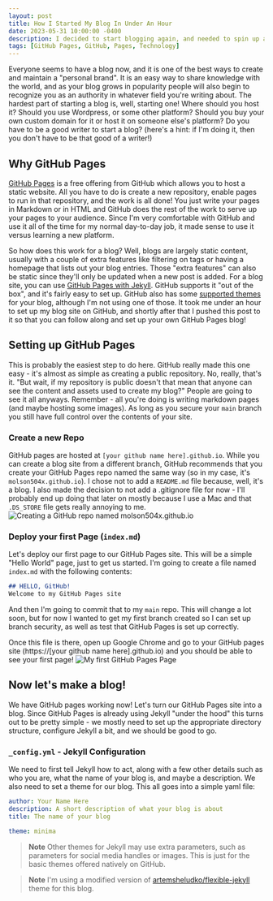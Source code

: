 ```yaml
---
layout: post
title: How I Started My Blog In Under An Hour
date: 2023-05-31 10:00:00 -0400
description: I decided to start blogging again, and needed to spin up a blog site.  GitHub pages is a great platform for this, so I decided to show how I managed to spin up my new blog in under an hour as my first blog post on the new blog site.  The best part is it is 100% free, and you can do it too.
tags: [GitHub Pages, GitHub, Pages, Technology]
---
```

Everyone seems to have a blog now, and it is one of the best ways to create and maintain a "personal brand".  It is an easy way to share knowledge with the world, and as your blog grows in popularity people will also begin to recognize you as an authority in whatever field you're writing about.  The hardest part of starting a blog is, well, starting one!  Where should you host it?  Should you use Wordpress, or some other platform?  Should you buy your own custom domain for it or host it on someone else's platform?  Do you have to be a good writer to start a blog? (here's a hint: if I'm doing it, then you don't have to be that good of a writer!)

## Why GitHub Pages
[GitHub Pages](https://pages.github.com/) is a free offering from GitHub which allows you to host a static website.  All you have to do is create a new repository, enable pages to run in that repository, and the work is all done!  You just write your pages in Markdown or in HTML and GitHub does the rest of the work to serve up your pages to your audience.  Since I'm very comfortable with GitHub and use it all of the time for my normal day-to-day job, it made sense to use it versus learning a new platform.

So how does this work for a blog?  Well, blogs are largely static content, usually with a couple of extra features like filtering on tags or having a homepage that lists out your blog entries.  Those "extra features" can also be static since they'll only be updated when a new post is added.  For a blog site, you can use [GitHub Pages with Jekyll](https://docs.github.com/en/pages/setting-up-a-github-pages-site-with-jekyll).  GitHub supports it "out of the box", and it's fairly easy to set up.  GitHub also has some [supported themes](https://pages.github.com/themes/) for your blog, although I'm not using one of those.  It took me under an hour to set up my blog site on GitHub, and shortly after that I pushed this post to it so that you can follow along and set up your own GitHub Pages blog!

## Setting up GitHub Pages
This is probably the easiest step to do here.  GitHub really made this one easy - it's almost as simple as creating a public repository.  No, really, that's it.  "But wait, if my repository is public doesn't that mean that anyone can see the content and assets used to create my blog?"  People are going to see it all anyways.  Remember - all you're doing is writing markdown pages (and maybe hosting some images).  As long as you secure your `main` branch you still have full control over the contents of your site.

### Create a new Repo
GitHub pages are hosted at `[your github name here].github.io`.  While you can create a blog site from a different branch, GitHub recommends that you create your GitHub Pages repo named the same way (so in my case, it's `molson504x.github.io`).  I chose not to add a `README.md` file because, well, it's a blog.  I also made the decision to not add a .gitignore file for now - I'll probably end up doing that later on mostly because I use a Mac and that `.DS_STORE` file gets really annoying to me.
![Creating a GitHub repo named molson504x.github.io]({{site.baseurl}}/assets/img/how-i-started-my-blog/create-repo.png)

### Deploy your first Page (`index.md`)
Let's deploy our first page to our GitHub Pages site.  This will be a simple "Hello World" page, just to get us started.  I'm going to create a file named `index.md` with the following contents:
``` md
## HELLO, GitHub!
Welcome to my GitHub Pages site
```
And then I'm going to commit that to my `main` repo.  This will change a lot soon, but for now I wanted to get my first branch created so I can set up branch security, as well as test that GitHub Pages is set up correctly.

Once this file is there, open up Google Chrome and go to your GitHub pages site \(https://[your github name here].github.io\) and you should be able to see your first page!
![My first GitHub Pages Page]({{site.baseurl}}/assets/img/how-i-started-my-blog/first-page.png)

## Now let's make a blog!
We have GitHub pages working now!  Let's turn our GitHub Pages site into a blog.  Since GitHub Pages is already using Jekyll "under the hood" this turns out to be pretty simple - we mostly need to set up the appropriate directory structure, configure Jekyll a bit, and we should be good to go.

### `_config.yml` - Jekyll Configuration
We need to first tell Jekyll how to act, along with a few other details such as who you are, what the name of your blog is, and maybe a description.  We also need to set a theme for our blog.  This all goes into a simple yaml file:
``` yml
author: Your Name Here
description: A short description of what your blog is about
title: The name of your blog

theme: minima
```
> **Note**
> Other themes for Jekyll may use extra parameters, such as parameters for social media handles or images.  This is just for the basic themes offered natively on GitHub.

> **Note**
> I'm using a modified version of [artemsheludko/flexible-jekyll](https://github.com/artemsheludko/flexible-jekyll) theme for this blog.